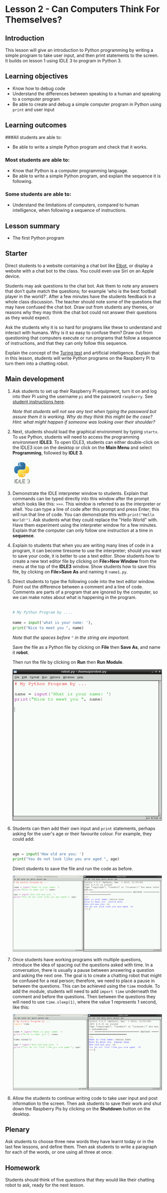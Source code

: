 # Lesson 2 - Can Computers Think For Themselves? 

## Introduction

This lesson will give an introduction to Python programming by writing a simple program to take user input, and then print statements to the screen. It builds on lesson 1 using IDLE 3 to program in Python 3.


## Learning objectives

- Know how to debug code
- Understand the differences between speaking to a human and speaking to a computer program
- Be able to create and debug a simple computer program in Python using `print` and user input


## Learning outcomes

###All students are able to:

- Be able to write a simple Python program and check that it works.

### Most students are able to:

- Know that Python is a computer programming language.  
- Be able to write a simple Python program, and explain the sequence it is following.

### Some students are able to:

- Understand the limitations of computers, compared to human intelligence, when following a sequence of instructions. 


## Lesson summary

- The first Python program

## Starter

Direct students to a website containing a chat bot like [Elbot](http://www.elbot.com/), or display a website with a chat bot to the class. You could even use Siri on an Apple device. 

Students may ask questions to the chat bot. Ask them to note any answers that don’t quite match the questions; for example 'who is the best football player in the world?'. After a few minutes have the students feedback in a whole class discussion. The teacher should note some of the questions that may have confused the chat bot. Draw out from students any themes, or reasons why they may think the chat bot could not answer their questions as they would expect.

Ask the students why it is so hard for programs like these to understand and interact with humans. Why is it so easy to confuse them? Draw out from questioning that computers execute or run programs that follow a sequence of instructions, and that they can only follow this sequence. 

Explain the concept of the [Turing test](http://en.wikipedia.org/wiki/Turing_test) and artificial intelligence. Explain that in this lesson, students will write Python programs on the Raspberry Pi to turn them into a chatting robot.


## Main development

1. Ask students to set up their Raspberry Pi equipment, turn it on and log into their Pi using the username `pi` and the password `raspberry`. See [student instructions here](../lesson-1/worksheet.md).

	*Note that students will not see any text when typing the password but assure them it is working. Why do they think this might be the case? Hint: what might happen if someone was looking over their shoulder?*
	
2. Next, students should load the graphical environment by typing `startx`. To use Python, students will need to access the programming environment **IDLE3**. To open IDLE3, students can either double-click on the IDLE3 icon on the desktop or click on the **Main Menu** and select **Programming**, followed by **IDLE 3**.

	![](images/idle3.png)

3. Demonstrate the IDLE interpreter window to students. Explain that commands can be typed directly into this window after the prompt which looks like this: `>>>`. This window is referred to as the interpreter or shell. You can type a line of code after this prompt and press Enter; this will run that line of code. You can demonstrate this with `print("Hello World!")`. Ask students what they could replace the "Hello World" with. Have them experiment using the interpreter window for a few minutes. Explain that the computer can only follow one instruction at a time in **sequence**. 

4. Explain to students that when you are writing many lines of code in a program, it can become tiresome to use the interpreter; should you want to save your code, it is better to use a text editor. Show students how to create a new text editor file by clicking on **File>New Window** from the menu at the top of the **IDLE3** window. Show students how to save this file, by clicking on **File>Save As** and naming it `name1.py`.

5. Direct students to type the following code into the text editor window. Point out the difference between a comment and a line of code. Comments are parts of a program that are ignored by the computer, so we can make notes about what is happening in the program. 

	```python
	
	# My Python Program by ....
	
	name = input('what is your name: '),
	print("Nice to meet you ", name)
	```
	
	*Note that the spaces before `"` in the string are important.*
	
	Save the file as a Python file by clicking on **File** then **Save As**, and name it **robot**.
	
	Then run the file by clicking on **Run** then **Run Module**.
	
	![](images/program-1.png)

6. Students can then add their own input and `print` statements, perhaps asking for the user's age or their favourite colour. For example, they could add:

	```python
	
	age = input('How old are you: ')
	print("You do not look like you are aged ", age)
	```
	Direct students to save the file and run the code as before.
	
	![](images/program-2.png)
	
7. Once students have working programs with multiple questions, introduce the idea of spacing out the questions asked with time. In a conversation, there is usually a pause between answering a question and asking the next one. The goal is to create a chatting robot that might be confused for a real person; therefore, we need to place a pause in between the questions. This can be achieved using the `time` module. To add the module, students will need to add `import time` underneath the comment and before the questions. Then between the questions they will need to use `time.sleep(1)`, where the value 1 represents 1 second, like this:

	![](images/program-3.png)

8. Allow the students to continue writing code to take user input and post information to the screen. Then ask students to save their work and shut down the Raspberry Pis by clicking on the **Shutdown** button on the desktop.

## Plenary

Ask students to choose three new words they have learnt today or in the last few lessons, and define them. Then ask students to write a paragraph for each of the words, or one using all three at once.


## Homework

Students should think of five questions that they would like their chatting robot to ask, ready for the next lesson.

